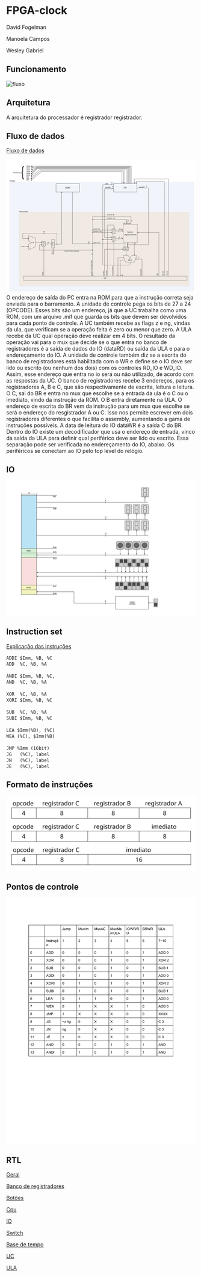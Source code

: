 # FPGA-clock

David Fogelman

Manoela Campos

Wesley Gabriel

## Funcionamento

![fluxo](./design/func.svg)

## Arquitetura

A arquitetura do processador é registrador registrador.

## Fluxo de dados

[Fluxo de dados][fluxo-pdf]

![fluxo](./design/fluxo.svg)
O endereço de saída do PC entra na ROM para que a instrução correta seja enviada para o barramento. A unidade de controle pega os bits de 27 a 24 (OPCODE). Esses bits são um endereço, já que a UC trabalha como uma ROM, com um arquivo .mif que guarda os bits que devem ser devolvidos para cada ponto de controle. A UC também recebe as flags z e ng, vindas da ula, que verificam se a operação feita é zero ou menor que zero.
A ULA recebe da UC qual operação deve realizar em 4 bits. O resultado da operação vai para o mux que decide se o que entra no banco de registradores é a saída de dados do IO (dataRD) ou saída da ULA e para o endereçamento do IO. A unidade de controle também diz se a escrita do banco de registradores está habilitada com o WR e define se o IO deve ser lido ou escrito (ou nenhum dos dois) com os controles RD_IO e WD_IO. Assim, esse endereço que entra no io será ou não utilizado, de acordo com as respostas da UC. O banco de registradores recebe 3 endereços, para os registradores A, B e C, que são respectivamente de escrita, leitura e leitura. O C, sai do BR e entra no mux que escolhe se a entrada da ula é o C ou o imediato, vindo da instrução da ROM. O B entra diretamente na ULA. O endereço de escrita do BR vem da instrução para um mux que escolhe se será o endereço do resgistrador A ou C. Isso nos permite escrever em dois registradores diferentes o que facilita o assembly, aumentando a gama de instruções possíveis. A data de leitura do IO dataWR é a saída C do BR. Dentro do IO existe um decodificador que usa o endereço de entrada, vinco da saída da ULA para definir qual periférico deve ser lido ou escrito. Essa separação pode ser verificada no endereçamento do IO, abaixo. Os periféricos se conectam ao IO pelo top level do relógio.

## IO

![fluxo](./design/io.svg)

## Instruction set

[Explicação das instruções][assembly]

```
ADDI $Imm, %B, %C
ADD  %C, %B, %A

ANDI $Imm, %B, %C,
AND  %C, %B, %A

XOR  %C, %B, %A
XORI $Imm, %B, %C

SUB  %C, %B, %A
SUBI $Imm, %B, %C

LEA $Imm(%B), (%C)
WEA (%C), $Imm(%B)

JMP %Imm (16bit)
JG   (%C), label
JN   (%C), label
JE   (%C), label
```

## Formato de instruções

![fluxo](./design/instrucoes.svg)

## Pontos de controle

![fluxo](./design/PontosDeControleTable.png)

## RTL

[Geral](https://github.com/manucirne/FPGA-clock/blob/master/design/rtl/geral.pdf)

[Banco de registradores](https://github.com/manucirne/FPGA-clock/blob/master/design/rtl/banco-registradores.pdf)

[Botões](https://github.com/manucirne/FPGA-clock/blob/master/design/rtl/buttons.pdf)

[Cpu](https://github.com/manucirne/FPGA-clock/blob/master/design/rtl/cpu.pdf)

[IO](https://github.com/manucirne/FPGA-clock/blob/master/design/rtl/io.pdf)

[Switch](https://github.com/manucirne/FPGA-clock/blob/master/design/rtl/switch.pdf)

[Base de tempo](https://github.com/manucirne/FPGA-clock/blob/master/design/rtl/time-base.pdf)

[UC](https://github.com/manucirne/FPGA-clock/blob/master/design/rtl/uc.pdf)

[ULA](https://github.com/manucirne/FPGA-clock/blob/master/design/rtl/ula.pdf)

[fluxo-pdf]: https://github.com/manucirne/FPGA-clock/blob/master/design/fluxo.pdf "Fluxo de dados"
[assembly]: https://raw.githubusercontent.com/manucirne/FPGA-clock/master/design/assembly.txt "Title"
